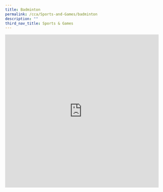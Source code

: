 ```yaml
---
title: Badminton
permalink: /cca/Sports-and-Games/badminton
description: ""
third_nav_title: Sports & Games
---
```

<iframe allowfullscreen="true" height="500" width="500" frameborder="0" src="https://docs.google.com/presentation/d/e/2PACX-1vSBljHWukhwDMaDRosGI72bc64CjhQA057crL1ks4Djnel_IqmU7tb4H8XrQIYwnRQ3a64MLgvu7cyU/embed?start=true&amp;loop=true&amp;delayms=3000"></iframe>